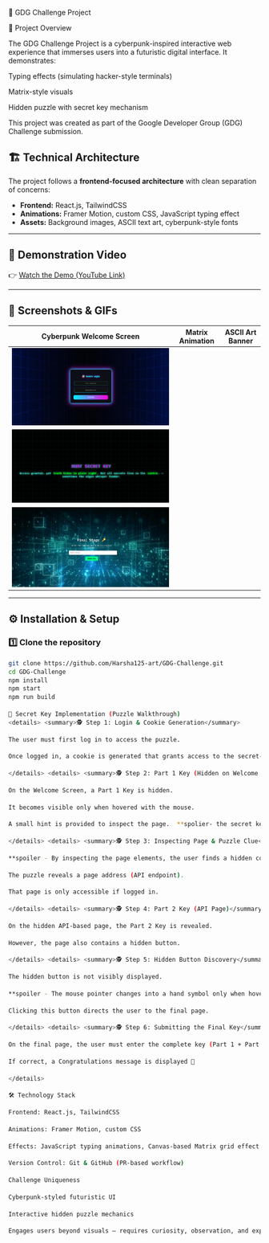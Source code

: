 🚀 GDG Challenge Project

📌 Project Overview

The GDG Challenge Project is a cyberpunk-inspired interactive web experience that immerses users into a futuristic digital interface.
It demonstrates:

Typing effects (simulating hacker-style terminals)

Matrix-style visuals

Hidden puzzle with secret key mechanism

This project was created as part of the Google Developer Group (GDG) Challenge submission.

## 🏗️ Technical Architecture
The project follows a **frontend-focused architecture** with clean separation of concerns:

- **Frontend:** React.js, TailwindCSS  
- **Animations:** Framer Motion, custom CSS, JavaScript typing effect  
- **Assets:** Background images, ASCII text art, cyberpunk-style fonts  

---

## 🎥 Demonstration Video
👉 [Watch the Demo (YouTube Link)](https://youtu.be/VA00sI5D-h8?si=_dXgsfmTYGmOSyb_)  

---

## 📸 Screenshots & GIFs
| Cyberpunk Welcome Screen | Matrix Animation | ASCII Art Banner |
|--------------------------|------------------|------------------|
| ![Screenshot 1](https://github.com/Harsha125-art/GDG-Challenge/blob/489d9f340244aa59941fe532aab41526c1d2ec13/Login_page.png) | 
![Screenshot 2](https://github.com/Harsha125-art/GDG-Challenge/blob/489d9f340244aa59941fe532aab41526c1d2ec13/Home_Page.png) | 
![Screenshot 3](https://github.com/Harsha125-art/GDG-Challenge/blob/489d9f340244aa59941fe532aab41526c1d2ec13/Final_step_Page.png) |

---

## ⚙️ Installation & Setup

### 1️⃣ Clone the repository
```bash
git clone https://github.com/Harsha125-art/GDG-Challenge.git
cd GDG-Challenge
npm install
npm start
npm run build

🔑 Secret Key Implementation (Puzzle Walkthrough)
<details> <summary>🕵️ Step 1: Login & Cookie Generation</summary>

The user must first log in to access the puzzle.

Once logged in, a cookie is generated that grants access to the secret-key journey.

</details> <details> <summary>🕵️ Step 2: Part 1 Key (Hidden on Welcome Page)</summary>

On the Welcome Screen, a Part 1 Key is hidden.

It becomes visible only when hovered with the mouse.

A small hint is provided to inspect the page.  **spolier- the secret key is at right top 

</details> <details> <summary>🕵️ Step 3: Inspecting Page & Puzzle Clue</summary>

**spoiler - By inspecting the page elements, the user finds a hidden comment containing a puzzle.

The puzzle reveals a page address (API endpoint).

That page is only accessible if logged in.

</details> <details> <summary>🕵️ Step 4: Part 2 Key (API Page)</summary>

On the hidden API-based page, the Part 2 Key is revealed.

However, the page also contains a hidden button. 

</details> <details> <summary>🕵️ Step 5: Hidden Button Discovery</summary>

The hidden button is not visibly displayed.

**spoiler - The mouse pointer changes into a hand symbol only when hovering over it.

Clicking this button directs the user to the final page.

</details> <details> <summary>🕵️ Step 6: Submitting the Final Key</summary>

On the final page, the user must enter the complete key (Part 1 + Part 2).

If correct, a Congratulations message is displayed 🎉

</details>

🛠️ Technology Stack

Frontend: React.js, TailwindCSS

Animations: Framer Motion, custom CSS

Effects: JavaScript typing animations, Canvas-based Matrix grid effect

Version Control: Git & GitHub (PR-based workflow)

Challenge Uniqueness

Cyberpunk-styled futuristic UI

Interactive hidden puzzle mechanics

Engages users beyond visuals — requires curiosity, observation, and exploration
